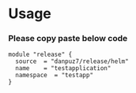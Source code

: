 # Usage

### Please copy paste below code 
```
module "release" {
  source  = "danpuz7/release/helm"
  name    = "testapplication"
  namespace  = "testapp"
}
```
